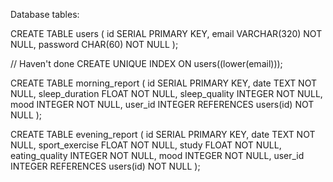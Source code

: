 Database tables:

CREATE TABLE users (
  id SERIAL PRIMARY KEY,
  email VARCHAR(320) NOT NULL,
  password CHAR(60) NOT NULL
);

// Haven't done
CREATE UNIQUE INDEX ON users((lower(email)));

CREATE TABLE morning_report (
  id SERIAL PRIMARY KEY,
  date TEXT NOT NULL,
  sleep_duration FLOAT NOT NULL,
  sleep_quality INTEGER NOT NULL,
  mood INTEGER NOT NULL,
  user_id INTEGER REFERENCES users(id) NOT NULL
);

CREATE TABLE evening_report (
  id SERIAL PRIMARY KEY,
  date TEXT NOT NULL,
  sport_exercise FLOAT NOT NULL,
  study FLOAT NOT NULL,
  eating_quality INTEGER NOT NULL,
  mood INTEGER NOT NULL,
  user_id INTEGER REFERENCES users(id) NOT NULL
);